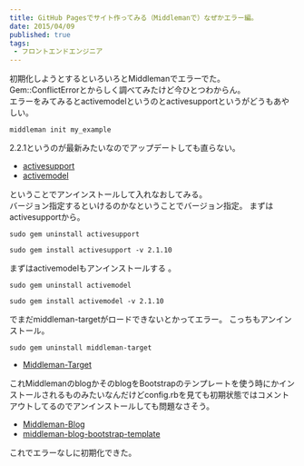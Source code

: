 ```yaml
---
title: GitHub Pagesでサイト作ってみる（Middlemanで）なぜかエラー編。
date: 2015/04/09
published: true
tags: 
 - フロントエンドエンジニア
---
```


初期化しようとするといろいろとMiddlemanでエラーでた。<br>
Gem::ConflictErrorとからしく調べてみたけど今ひとつわからん。<br>
エラーをみてみるとactivemodelというのとactivesupportというがどうもあやしい。

<!-- more -->

```shell
middleman init my_example
```
2.2.1というのが最新みたいなのでアップデートしても直らない。

* [activesupport](https://rubygems.org/gems/activesupport/)
* [activemodel](https://rubygems.org/gems/activemodel)

ということでアンインストールして入れなおしてみる。<br>
バージョン指定するといけるのかなということでバージョン指定。
まずはactivesupportから。

```shell
sudo gem uninstall activesupport
```

```shell
sudo gem install activesupport -v 2.1.10
```
まずはactivemodelもアンインストールする 。

```shell
sudo gem uninstall activemodel
```

```shell
sudo gem install activemodel -v 2.1.10
```

でまだmiddleman-targetがロードできないとかってエラー。
こっちもアンインストール。

```shell
sudo gem uninstall middleman-target
```
* [Middleman-Target](https://github.com/xunker/middleman-target)

これMiddlemanのblogかそのblogをBootstrapのテンプレートを使う時にかインストールされるものみたいなんだけどconfig.rbを見ても初期状態ではコメントアウトしてるのでアンインストールしても問題なさそう。

* [Middleman-Blog](https://github.com/middleman/middleman-blog)
* [middleman-blog-bootstrap-template](https://github.com/biblichor/middleman-blog-bootstrap-template)

これでエラーなしに初期化できた。
